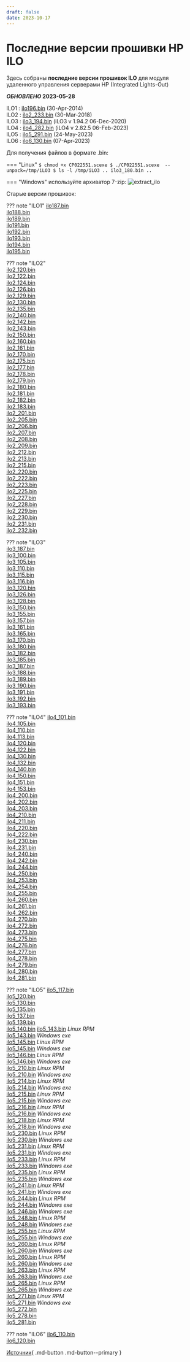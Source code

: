 ```yaml
---
draft: false 
date: 2023-10-17
---
```

# Последние версии прошивки HP ILO

Здесь собраны  **последние версии прошивок ILO**  для модуля удаленного управления серверами HP (Integrated Lights-Out)
<!-- more -->
***ОБНОВЛЕНО* 2023-05-28**

ILO1 :  [ilo196.bin](https://downloads.hpe.com/pub/softlib2/software1/sc-linux-fw-ilo/p1980791503/v97349/CP023365.scexe)  (30-Apr-2014)  
ILO2 :  [ilo2_233.bin](https://downloads.hpe.com/pub/softlib2/software1/sc-linux-fw-ilo/p915269625/v148520/CP035238.scexe)  (30-Mar-2018)  
ILO3 :  [ilo3_194.bin](https://downloads.hpe.com/pub/softlib2/software1/sc-linux-fw-ilo/p1573561412/v189986/CP046328.scexe)  (iLO3 v 1.94.2 06-Dec-2020)  
ILO4 :  [ilo4_282.bin](https://downloads.hpe.com/pub/softlib2/software1/sc-linux-fw-ilo/p192122427/v218149/CP053894.scexe)  (iLO4 v 2.82.5 06-Feb-2023)  
ILO5 :  [ilo5_291.bin](https://downloads.hpe.com/pub/softlib2/software1/fwpkg-ilo/p991377599/v231082/ilo5_291.fwpkg)  (24-May-2023)  
ILO6 :  [ilo6_130.bin](https://downloads.hpe.com/pub/softlib2/software1/fwpkg-ilo/p788720876/v221408/ilo6_130.fwpkg)  (07-Apr-2023)

Для получения файлов в формате .bin:


=== "Linux"
    ```
    $ chmod +x CP022551.scexe
    $ ./CP022551.scexe  --unpack=/tmp/iLO3
    $ ls -l /tmp/iLO3
    ..
    ilo3_180.bin
    ..
    ```

=== "Windows" 
    используйте архиватор 7-zip:
    ![extract_ilo](https://pingtool.org/wp-content/uploads/2012/09/extract_ilo.png)

Старые версии прошивок:

??? note "ILO1"
    [ilo187.bin](https://downloads.hpe.com/pub/softlib2/software1/sc-linux-fw-ilo/p308174093/v33430/CP006786.scexe)  
    [ilo188.bin](https://downloads.hpe.com/pub/softlib2/software1/sc-linux-fw-ilo/p308174093/v35729/CP006953.scexe)  
    [ilo189.bin](https://downloads.hpe.com/pub/softlib2/software1/sc-linux-fw-ilo/p308174093/v38868/CP007118.scexe)  
    [ilo191.bin](https://downloads.hpe.com/pub/softlib2/software1/sc-linux-fw-ilo/p308174093/v41461/CP007684.scexe)  
    [ilo192.bin](https://downloads.hpe.com/pub/softlib2/software1/sc-linux-fw-ilo/p308174093/v44421/CP008488.scexe)  
    [ilo193.bin](https://downloads.hpe.com/pub/softlib2/software1/sc-linux-fw-ilo/p1980791503/v50126/CP009895.scexe)  
    [ilo194.bin](https://downloads.hpe.com/pub/softlib2/software1/sc-linux-fw-ilo/p1980791503/v51876/CP010428.scexe)  
    [ilo195.bin](https://downloads.hpe.com/pub/softlib2/software1/sc-linux-fw-ilo/p1980791503/v57149/CP011850.scexe)

??? note "ILO2"  
    [ilo2_120.bin](https://downloads.hpe.com/pub/softlib2/software1/sc-linux-fw-ilo/p308277578/v33150/CP006634.scexe)  
    [ilo2_122.bin](https://downloads.hpe.com/pub/softlib2/software1/sc-linux-fw-ilo/p308280586/v33324/CP006747.scexe)  
    [ilo2_124.bin](https://downloads.hpe.com/pub/softlib2/software1/sc-linux-fw-ilo/p308280586/v35700/CP006942.scexe)  
    [ilo2_126.bin](https://downloads.hpe.com/pub/softlib2/software1/sc-linux-fw-ilo/p308280586/v39551/CP007149.scexe)  
    [ilo2_129.bin](https://downloads.hpe.com/pub/softlib2/software1/sc-linux-fw-ilo/p308280586/v40736/CP007549.scexe)  
    [ilo2_130.bin](https://downloads.hpe.com/pub/softlib2/software1/sc-linux-fw-ilo/p308280586/v41965/CP007818.scexe)  
    [ilo2_135.bin](https://downloads.hpe.com/pub/softlib2/software1/sc-linux-fw-ilo/p308280586/v42540/CP007977.scexe)  
    [ilo2_140.bin](https://downloads.hpe.com/pub/softlib2/software1/sc-linux-fw-ilo/p308280586/v43257/CP008198.scexe)  
    [ilo2_142.bin](https://downloads.hpe.com/pub/softlib2/software1/sc-linux-fw-ilo/p308280586/v43790/CP008317.scexe)  
    [ilo2_143.bin](https://downloads.hpe.com/pub/softlib2/software1/sc-linux-fw-ilo/p308280586/v45110/CP008590.scexe)  
    [ilo2_150.bin](https://downloads.hpe.com/pub/softlib2/software1/sc-linux-fw-ilo/p308280586/v45689/CP008777.scexe)  
    [ilo2_160.bin](https://downloads.hpe.com/pub/softlib2/software1/sc-linux-fw-ilo/p1285463034/v47657/CP009237.scexe)  
    [ilo2_161.bin](https://downloads.hpe.com/pub/softlib2/software1/sc-linux-fw-ilo/p1285463034/v49242/CP009636.scexe)  
    [ilo2_170.bin](https://downloads.hpe.com/pub/softlib2/software1/sc-linux-fw-ilo/p1285463034/v49991/CP009857.scexe)  
    [ilo2_175.bin](https://downloads.hpe.com/pub/softlib2/software1/sc-linux-fw-ilo/p1285463034/v51453/CP010337.scexe)  
    [ilo2_177.bin](https://downloads.hpe.com/pub/softlib2/software1/sc-linux-fw-ilo/p1285463034/v52557/CP010541.scexe)  
    [ilo2_178.bin](https://downloads.hpe.com/pub/softlib2/software1/sc-linux-fw-ilo/p1285463034/v54329/CP011095.scexe)  
    [ilo2_179.bin](https://downloads.hpe.com/pub/softlib2/software1/sc-linux-fw-ilo/p1285463034/v55943/CP011535.scexe)  
    [ilo2_180.bin](https://downloads.hpe.com/pub/softlib2/software1/sc-linux-fw-ilo/p1285463034/v57485/CP011945.scexe)  
    [ilo2_181.bin](https://downloads.hpe.com/pub/softlib2/software1/sc-linux-fw-ilo/p1285463034/v58075/CP012108.scexe)  
    [ilo2_182.bin](https://downloads.hpe.com/pub/softlib2/software1/sc-linux-fw-ilo/p1285463034/v59643/CP012567.scexe)  
    [ilo2_183.bin](https://downloads.hpe.com/pub/softlib2/software1/sc-linux-fw-ilo/p1285463034/v98108/CP023549.scexe)  
    [ilo2_201.bin](https://downloads.hpe.com/pub/softlib2/software1/sc-linux-fw-ilo/p1285463034/v63249/CP013601.scexe)  
    [ilo2_205.bin](https://downloads.hpe.com/pub/softlib2/software1/sc-linux-fw-ilo/p1285463034/v65718/CP014256.scexe)  
    [ilo2_206.bin](https://downloads.hpe.com/pub/softlib2/software1/sc-linux-fw-ilo/p1285463034/v68054/CP014890.scexe)  
    [ilo2_207.bin](https://downloads.hpe.com/pub/softlib2/software1/sc-linux-fw-ilo/p1285463034/v71019/CP015685.scexe)  
    [ilo2_208.bin](https://downloads.hpe.com/pub/softlib2/software1/sc-linux-fw-ilo/p1285463034/v74437/CP016664.scexe)  
    [ilo2_209.bin](https://downloads.hpe.com/pub/softlib2/software1/sc-linux-fw-ilo/p1285463034/v75848/CP017013.scexe)  
    [ilo2_212.bin](https://downloads.hpe.com/pub/softlib2/software1/sc-linux-fw-ilo/p1285463034/v78468/CP017737.scexe)  
    [ilo2_213.bin](https://downloads.hpe.com/pub/softlib2/software1/sc-linux-fw-ilo/p1285463034/v80498/CP018259.scexe)  
    [ilo2_215.bin](https://downloads.hpe.com/pub/softlib2/software1/sc-linux-fw-ilo/p1285463034/v82920/CP019022.scexe)  
    [ilo2_220.bin](https://downloads.hpe.com/pub/softlib2/software1/sc-linux-fw-ilo/p1285463034/v85709/CP019821.scexe)  
    [ilo2_222.bin](https://downloads.hpe.com/pub/softlib2/software1/sc-linux-fw-ilo/p1285463034/v90711/CP021566.scexe)  
    [ilo2_223.bin](https://downloads.hpe.com/pub/softlib2/software1/sc-linux-fw-ilo/p1285463034/v91953/CP021881.scexe)  
    [ilo2_225.bin](https://downloads.hpe.com/pub/softlib2/software1/sc-linux-fw-ilo/p1285463034/v96369/CP023069.scexe)  
    [ilo2_227.bin](https://downloads.hpe.com/pub/softlib2/software1/sc-linux-fw-ilo/p915269625/v104866/CP025666.scexe)  
    [ilo2_228.bin](https://downloads.hpe.com/pub/softlib2/software1/sc-linux-fw-ilo/p915269625/v108120/CP026708.scexe)  
    [ilo2_229.bin](https://downloads.hpe.com/pub/softlib2/software1/sc-linux-fw-ilo/p915269625/v112310/CP027871.scexe)  
    [ilo2_230.bin](https://downloads.hpe.com/pub/softlib2/software1/sc-linux-fw-ilo/p915269625/v128193/CP032232.scexe)  
    [ilo2_231.bin](https://downloads.hpe.com/pub/softlib2/software1/sc-linux-fw-ilo/p915269625/v142909/CP033889.scexe)  
    [ilo2_232.bin](https://downloads.hpe.com/pub/softlib2/software1/sc-linux-fw-ilo/p915269625/v144949/CP034429.scexe)

??? note "ILO3"  
    [ilo3_187.bin](https://downloads.hpe.com/pub/softlib2/software1/sc-linux-fw-ilo/p1573561412/v113322/CP028239.scexe)  
    [ilo3_100.bin](https://downloads.hpe.com/pub/softlib2/software1/sc-linux-fw-ilo/p1255562964/v57781/CP012025.scexe)  
    [ilo3_105.bin](https://downloads.hpe.com/pub/softlib2/software1/sc-linux-fw-ilo/p1255562964/v60837/CP012894.scexe)  
    [ilo3_110.bin](https://downloads.hpe.com/pub/softlib2/software1/sc-linux-fw-ilo/p1255562964/v62116/CP013210.scexe)  
    [ilo3_115.bin](https://downloads.hpe.com/pub/softlib2/software1/sc-linux-fw-ilo/p1255562964/v62444/CP013313.scexe)  
    [ilo3_116.bin](https://downloads.hpe.com/pub/softlib2/software1/sc-linux-fw-ilo/p1255562964/v65714/CP014254.scexe)  
    [ilo3_120.bin](https://downloads.hpe.com/pub/softlib2/software1/sc-linux-fw-ilo/p1255562964/v64722/CP014002.scexe)  
    [ilo3_126.bin](https://downloads.hpe.com/pub/softlib2/software1/sc-linux-fw-ilo/p1255562964/v70182/CP015458.scexe)  
    [ilo3_128.bin](https://downloads.hpe.com/pub/softlib2/software1/sc-linux-fw-ilo/p1255562964/v73832/CP016462.scexe)  
    [ilo3_150.bin](https://downloads.hpe.com/pub/softlib2/software1/sc-linux-fw-ilo/p1255562964/v73060/CP016203.scexe)  
    [ilo3_155.bin](https://downloads.hpe.com/pub/softlib2/software1/sc-linux-fw-ilo/p1255562964/v81459/CP018561.scexe)  
    [ilo3_157.bin](https://downloads.hpe.com/pub/softlib2/software1/sc-linux-fw-ilo/p1255562964/v87094/CP020301.scexe)  
    [ilo3_161.bin](https://downloads.hpe.com/pub/softlib2/software1/sc-linux-fw-ilo/p1255562964/v89960/CP021281.scexe)  
    [ilo3_165.bin](https://downloads.hpe.com/pub/softlib2/software1/sc-linux-fw-ilo/p1255562964/v92752/CP022033.scexe)  
    [ilo3_170.bin](https://downloads.hpe.com/pub/softlib2/software1/sc-linux-fw-ilo/p1255562964/v88836/CP020873.scexe)  
    [ilo3_180.bin](https://downloads.hpe.com/pub/softlib2/software1/sc-linux-fw-ilo/p1255562964/v94618/CP022551.scexe)  
    [ilo3_182.bin](https://downloads.hpe.com/pub/softlib2/software1/sc-linux-fw-ilo/p1573561412/v104114/CP025437.scexe)  
    [ilo3_185.bin](https://downloads.hpe.com/pub/softlib2/software1/sc-linux-fw-ilo/p1573561412/v107245/CP026424.scexe)  
    [ilo3_187.bin](https://downloads.hpe.com/pub/softlib2/software1/sc-linux-fw-ilo/p1573561412/v113322/CP028239.scexe)  
    [ilo3_188.bin](https://downloads.hpe.com/pub/softlib2/software1/sc-linux-fw-ilo/p1573561412/v116231/CP029099.scexe)  
    [ilo3_189.bin](https://downloads.hpe.com/pub/softlib2/software1/sc-linux-fw-ilo/p1573561412/v127869/CP032172.scexe)  
    [ilo3_190.bin](https://downloads.hpe.com/pub/softlib2/software1/sc-linux-fw-ilo/p1573561412/v149362/CP035511.scexe)  
    [ilo3_191.bin](https://downloads.hpe.com/pub/softlib2/software1/sc-linux-fw-ilo/p1573561412/v158427/CP037906.scexe)  
    [ilo3_192.bin](https://downloads.hpe.com/pub/softlib2/software1/sc-linux-fw-ilo/p1573561412/v176309/CP042794.scexe)  
    [ilo3_193.bin](https://downloads.hpe.com/pub/softlib2/software1/sc-linux-fw-ilo/p1573561412/v183969/CP044657.scexe)

??? note "ILO4" 
    [ilo4_101.bin](https://downloads.hpe.com/pub/softlib2/software1/sc-linux-fw-ilo/p1950562118/v72782/CP016116.scexe)  
    [ilo4_105.bin](https://downloads.hpe.com/pub/softlib2/software1/sc-linux-fw-ilo/p1950562118/v74710/CP016765.scexe)  
    [ilo4_110.bin](https://downloads.hpe.com/pub/softlib2/software1/sc-linux-fw-ilo/p1950562118/v76510/CP017241.scexe)  
    [ilo4_113.bin](https://downloads.hpe.com/pub/softlib2/software1/sc-linux-fw-ilo/p1457726527/v83089/CP019101.scexe)  
    [ilo4_120.bin](https://downloads.hpe.com/pub/softlib2/software1/sc-linux-fw-ilo/p1457726527/v79401/CP017976.scexe)  
    [ilo4_122.bin](https://downloads.hpe.com/pub/softlib2/software1/sc-linux-fw-ilo/p1457726527/v85901/CP019887.scexe)  
    [ilo4_130.bin](https://downloads.hpe.com/pub/softlib2/software1/sc-linux-fw-ilo/p1950562118/v80804/CP018365.scexe)  
    [ilo4_132.bin](https://downloads.hpe.com/pub/softlib2/software1/sc-linux-fw-ilo/p1950562118/v91629/CP021804.scexe)  
    [ilo4_140.bin](https://downloads.hpe.com/pub/softlib2/software1/sc-linux-fw-ilo/p1457726527/v87181/CP020340.scexe)  
    [ilo4_150.bin](https://downloads.hpe.com/pub/softlib2/software1/sc-linux-fw-ilo/p1457726527/v94428/CP022524.scexe)  
    [ilo4_151.bin](https://downloads.hpe.com/pub/softlib2/software1/sc-linux-fw-ilo/p1457726527/v98384/CP023645.scexe)  
    [ilo4_153.bin](https://downloads.hpe.com/pub/softlib2/software1/sc-linux-fw-ilo/p1457726527/v100933/CP024444.scexe)  
    [ilo4_200.bin](https://downloads.hpe.com/pub/softlib2/software1/sc-linux-fw-ilo/p1457726527/v79407/CP017980.scexe)  
    [ilo4_202.bin](https://downloads.hpe.com/pub/softlib2/software1/sc-linux-fw-ilo/p1457726527/v100330/CP024170.scexe)  
    [ilo4_203.bin](https://downloads.hpe.com/pub/softlib2/software1/sc-linux-fw-ilo/p1457726527/v102910/CP025110.scexe)  
    [ilo4_210.bin](https://downloads.hpe.com/pub/softlib2/software1/sc-linux-fw-ilo/p1457726527/v101197/CP024540.scexe)  
    [ilo4_211.bin](https://downloads.hpe.com/pub/softlib2/software1/sc-linux-fw-ilo/p1892756734/v105467/CP025816.scexe)  
    [ilo4_220.bin](https://downloads.hpe.com/pub/softlib2/software1/sc-linux-fw-ilo/p1950562118/v103093/CP025143.scexe)  
    [ilo4_222.bin](https://downloads.hpe.com/pub/softlib2/software1/sc-linux-fw-ilo/p192122427/v111019/CP027514.scexe)  
    [ilo4_230.bin](https://downloads.hpe.com/pub/softlib2/software1/sc-linux-fw-ilo/p192122427/v106715/CP026236.scexe)  
    [ilo4_231.bin](https://downloads.hpe.com/pub/softlib2/software1/sc-linux-fw-ilo/p192122427/v112690/CP027992.scexe)  
    [ilo4_240.bin](https://downloads.hpe.com/pub/softlib2/software1/sc-linux-fw-ilo/p192122427/v111237/CP027578.scexe)  
    [ilo4_242.bin](https://downloads.hpe.com/pub/softlib2/software1/sc-linux-fw-ilo/p192122427/v117904/CP029630.scexe)  
    [ilo4_244.bin](https://downloads.hpe.com/pub/softlib2/software1/sc-linux-fw-ilo/p192122427/v119757/CP030133.scexe)  
    [ilo4_250.bin](https://downloads.hpe.com/pub/softlib2/software1/sc-linux-fw-ilo/p192122427/v112485/CP027911.scexe)  
    [ilo4_253.bin](https://downloads.hpe.com/pub/softlib2/software1/sc-linux-fw-ilo/p192122427/v124470/CP031406.scexe)  
    [ilo4_254.bin](https://downloads.hpe.com/pub/softlib2/software1/sc-linux-fw-ilo/p192122427/v133828/CP032620.scexe)  
    [ilo4_255.bin](https://downloads.hpe.com/pub/softlib2/software1/sc-linux-fw-ilo/p192122427/v129421/CP032487.scexe)  
    [ilo4_260.bin](https://downloads.hpe.com/pub/softlib2/software1/sc-linux-fw-ilo/p192122427/v142463/CP033806.scexe)  
    [ilo4_261.bin](https://downloads.hpe.com/pub/softlib2/software1/sc-linux-fw-ilo/p192122427/v154294/CP036949.scexe)  
    [ilo4_262.bin](https://downloads.hpe.com/pub/softlib2/software1/sc-linux-fw-ilo/p192122427/v160135/CP038290.scexe)  
    [ilo4_270.bin](https://downloads.hpe.com/pub/softlib2/software1/sc-linux-fw-ilo/p192122427/v158634/CP037959.scexe)  
    [ilo4_272.bin](https://downloads.hpe.com/pub/softlib2/software1/sc-linux-fw-ilo/p192122427/v170463/CP041058.scexe)  
    [ilo4_273.bin](https://downloads.hpe.com/pub/softlib2/software1/sc-linux-fw-ilo/p192122427/v176128/CP042663.scexe)  
    [ilo4_275.bin](https://downloads.hpe.com/pub/softlib2/software1/sc-linux-fw-ilo/p192122427/v182737/CP044405.scexe)  
    [ilo4_276.bin](https://downloads.hpe.com/pub/softlib2/software1/sc-linux-fw-ilo/p192122427/v183797/CP044610.scexe)  
    [ilo4_277.bin](https://downloads.hpe.com/pub/softlib2/software1/sc-linux-fw-ilo/p192122427/v188589/CP046020.scexe)  
    [ilo4_278.bin](https://downloads.hpe.com/pub/softlib2/software1/sc-linux-fw-ilo/p192122427/v190650/CP046465.scexe)  
    [ilo4_279.bin](https://downloads.hpe.com/pub/softlib2/software1/sc-linux-fw-ilo/p192122427/v204995/CP049647.scexe)  
    [ilo4_280.bin](https://downloads.hpe.com/pub/softlib2/software1/sc-linux-fw-ilo/p192122427/v209058/CP050768.scexe)  
    [ilo4_281.bin](https://downloads.hpe.com/pub/softlib2/software1/sc-linux-fw-ilo/p192122427/v213013/CP051872.scexe)

??? note "ILO5"
    [ilo5_117.bin](https://downloads.hpe.com/pub/softlib2/software1/sc-linux-fw-ilo/p1342933511/v141254/CP033476.scexe)  
    [ilo5_120.bin](https://downloads.hpe.com/pub/softlib2/software1/sc-linux-fw-ilo/p1342933511/v138105/CP032773.scexe)  
    [ilo5_130.bin](https://downloads.hpe.com/pub/softlib2/software1/sc-linux-fw-ilo/p1342933511/v144224/CP034170.scexe)  
    [ilo5_135.bin](https://downloads.hpe.com/pub/softlib2/software1/sc-linux-fw-ilo/p1342933511/v153199/CP036661.scexe)  
    [ilo5_137.bin](https://downloads.hpe.com/pub/softlib2/software1/sc-linux-fw-ilo/p1342933511/v157138/CP037568.scexe)  
    [ilo5_139.bin](https://downloads.hpe.com/pub/softlib2/software1/sc-linux-fw-ilo/p1342933511/v159725/CP038198.scexe)  
    [ilo5_140.bin](https://downloads.hpe.com/pub/softlib2/software1/sc-windows-fw-ilo/p1748018352/v161986/cp038901.exe)
    [ilo5_143.bin](https://downloads.hpe.com/pub/softlib2/software1/sc-linux-fw-ilo/p1342933511/v162234/RPMS/x86_64/firmware-ilo5-1.43-1.1.x86_64.rpm)  *Linux RPM*  
    [ilo5_143.bin](https://downloads.hpe.com/pub/softlib2/software1/sc-windows-fw-ilo/p1748018352/v162231/cp038939.exe)  *Windows exe*  
    [ilo5_145.bin](https://downloads.hpe.com/pub/softlib2/software1/sc-linux-fw-ilo/p1342933511/v168530/RPMS/x86_64/firmware-ilo5-1.45-1.1.x86_64.rpm)  *Linux RPM*  
    [ilo5_145.bin](https://downloads.hpe.com/pub/softlib2/software1/sc-windows-fw-ilo/p1748018352/v168528/cp040393.exe)  *Windows exe*  
    [ilo5_146.bin](https://downloads.hpe.com/pub/softlib2/software1/sc-linux-fw-ilo/p1342933511/v169508/RPMS/x86_64/firmware-ilo5-1.46-1.1.x86_64.rpm)  *Linux RPM*  
    [ilo5_146.bin](https://downloads.hpe.com/pub/softlib2/software1/sc-windows-fw-ilo/p1748018352/v169505/cp040736.exe)  *Windows exe*  
    [ilo5_210.bin](https://downloads.hpe.com/pub/softlib2/software1/sc-linux-fw-ilo/p1342933511/v161193/RPMS/x86_64/firmware-ilo5-2.10-1.1.x86_64.rpm)  *Linux RPM*  
    [ilo5_210.bin](https://downloads.hpe.com/pub/softlib2/software1/sc-windows-fw-ilo/p1748018352/v161192/cp038706.exe)  *Windows exe*  
    [ilo5_214.bin](https://downloads.hpe.com/pub/softlib2/software1/sc-linux-fw-ilo/p1342933511/v177105/RPMS/x86_64/firmware-ilo5-2.14-1.1.x86_64.rpm)  *Linux RPM*  
    [ilo5_214.bin](https://downloads.hpe.com/pub/softlib2/software1/sc-windows-fw-ilo/p1748018352/v177103/cp042927.exe)  *Windows exe*  
    [ilo5_215.bin](https://downloads.hpe.com/pub/softlib2/software1/sc-linux-fw-ilo/p1342933511/v178124/RPMS/x86_64/firmware-ilo5-2.15-1.1.x86_64.rpm)  *Linux RPM*  
    [ilo5_215.bin](https://downloads.hpe.com/pub/softlib2/software1/sc-windows-fw-ilo/p1748018352/v178118/cp043129.exe)  *Windows exe*  
    [ilo5_216.bin](https://downloads.hpe.com/pub/softlib2/software1/sc-linux-fw-ilo/p1342933511/v179644/RPMS/x86_64/firmware-ilo5-2.16-1.1.x86_64.rpm)  *Linux RPM*  
    [ilo5_216.bin](https://downloads.hpe.com/pub/softlib2/software1/sc-windows-fw-ilo/p1748018352/v179643/cp043490.exe)  *Windows exe*  
    [ilo5_218.bin](https://downloads.hpe.com/pub/softlib2/software1/sc-linux-fw-ilo/p1342933511/v183738/RPMS/x86_64/firmware-ilo5-2.18-1.1.x86_64.rpm)  *Linux RPM*  
    [ilo5_218.bin](https://downloads.hpe.com/pub/softlib2/software1/sc-windows-fw-ilo/p1748018352/v183739/cp044597.exe)  *Windows exe*  
    [ilo5_230.bin](https://downloads.hpe.com/pub/softlib2/software1/sc-linux-fw-ilo/p1342933511/v167893/RPMS/x86_64/firmware-ilo5-2.30-1.1.x86_64.rpm)  *Linux RPM*  
    [ilo5_230.bin](https://downloads.hpe.com/pub/softlib2/software1/sc-windows-fw-ilo/p1748018352/v167896/cp040154.exe)  *Windows exe*  
    [ilo5_231.bin](https://downloads.hpe.com/pub/softlib2/software1/sc-linux-fw-ilo/p1342933511/v182696/RPMS/x86_64/firmware-ilo5-2.31-1.1.x86_64.rpm)  *Linux RPM*  
    [ilo5_231.bin](https://downloads.hpe.com/pub/softlib2/software1/sc-windows-fw-ilo/p1748018352/v182701/cp044397.exe)  *Windows exe*  
    [ilo5_233.bin](https://downloads.hpe.com/pub/softlib2/software1/sc-linux-fw-ilo/p1342933511/v188218/RPMS/x86_64/firmware-ilo5-2.33-1.1.x86_64.rpm)  *Linux RPM*  
    [ilo5_233.bin](https://downloads.hpe.com/pub/softlib2/software1/sc-windows-fw-ilo/p1748018352/v188225/cp045967.exe)  *Windows exe*  
    [ilo5_235.bin](https://downloads.hpe.com/pub/softlib2/software1/sc-linux-fw-ilo/p1342933511/v192284/RPMS/x86_64/firmware-ilo5-2.35-1.1.x86_64.rpm)  *Linux RPM*  
    [ilo5_235.bin](https://downloads.hpe.com/pub/softlib2/software1/sc-windows-fw-ilo/p1748018352/v192285/cp046894.exe)  *Windows exe*  
    [ilo5_241.bin](https://downloads.hpe.com/pub/softlib2/software1/sc-linux-fw-ilo/p1342933511/v193150/RPMS/x86_64/firmware-ilo5-2.41-1.1.x86_64.rpm)  *Linux RPM*  
    [ilo5_241.bin](https://downloads.hpe.com/pub/softlib2/software1/sc-windows-fw-ilo/p1748018352/v193154/cp047027.exe)  *Windows exe*  
    [ilo5_244.bin](https://downloads.hpe.com/pub/softlib2/software1/sc-linux-fw-ilo/p1342933511/v193437/RPMS/x86_64/firmware-ilo5-2.44-1.1.x86_64.rpm)  *Linux RPM*  
    [ilo5_244.bin](https://downloads.hpe.com/pub/softlib2/software1/sc-windows-fw-ilo/p1748018352/v193439/cp047147.exe)  *Windows exe*  
    [ilo5_246.bin](https://downloads.hpe.com/pub/softlib2/software1/sc-windows-fw-ilo/p1748018352/v195963/cp047873.exe)  *Windows exe*  
    [ilo5_248.bin](https://downloads.hpe.com/pub/softlib2/software1/sc-linux-fw-ilo/p1342933511/v196411/RPMS/x86_64/firmware-ilo5-2.48-1.1.x86_64.rpm)  *Linux RPM*  
    [ilo5_248.bin](https://downloads.hpe.com/pub/softlib2/software1/sc-windows-fw-ilo/p1748018352/v196412/cp047987.exe)  *Windows exe*  
    [ilo5_255.bin](https://downloads.hpe.com/pub/softlib2/software1/sc-linux-fw-ilo/p1342933511/v190646/RPMS/x86_64/firmware-ilo5-2.55-1.1.x86_64.rpm)  *Linux RPM*  
    [ilo5_255.bin](https://downloads.hpe.com/pub/softlib2/software1/sc-windows-fw-ilo/p1748018352/v190647/cp046463.exe)  *Windows exe*  
    [ilo5_260.bin](https://downloads.hpe.com/pub/softlib2/software1/sc-linux-fw-ilo/p1342933511/v204064/RPMS/x86_64/firmware-ilo5-2.60-1.1.x86_64.rpm)  *Linux RPM*  
    [ilo5_260.bin](https://downloads.hpe.com/pub/softlib2/software1/sc-windows-fw-ilo/p1748018352/v204066/cp049452.exe)  *Windows exe*  
    [ilo5_260.bin](https://downloads.hpe.com/pub/softlib2/software1/sc-linux-fw-ilo/p1342933511/v208441/RPMS/x86_64/firmware-ilo5-2.60-1.1.x86_64.rpm)  *Linux RPM*  
    [ilo5_260.bin](https://downloads.hpe.com/pub/softlib2/software1/sc-windows-fw-ilo/p1748018352/v208443/cp050571.exe)  *Windows exe*  
    [ilo5_263.bin](https://downloads.hpe.com/pub/softlib2/software1/sc-linux-fw-ilo/p1342933511/v205679/RPMS/x86_64/firmware-ilo5-2.63-1.1.x86_64.rpm)  *Linux RPM*  
    [ilo5_263.bin](https://downloads.hpe.com/pub/softlib2/software1/sc-windows-fw-ilo/p1748018352/v205681/cp049779.exe)  *Windows exe*  
    [ilo5_265.bin](https://downloads.hpe.com/pub/softlib2/software1/sc-linux-fw-ilo/p1342933511/v205303/RPMS/x86_64/firmware-ilo5-2.65-1.1.x86_64.rpm)  *Linux RPM*  
    [ilo5_265.bin](https://downloads.hpe.com/pub/softlib2/software1/sc-windows-fw-ilo/p1748018352/v205305/cp049685.exe)  *Windows exe*  
    [ilo5_271.bin](https://downloads.hpe.com/pub/softlib2/software1/sc-linux-fw-ilo/p1342933511/v214929/RPMS/x86_64/firmware-ilo5-2.71-1.1.x86_64.rpm)  *Linux RPM*  
    [ilo5_271.bin](https://downloads.hpe.com/pub/softlib2/software1/sc-windows-fw-ilo/p1748018352/v214931/cp052505.exe)  *Windows exe*  
    [ilo5_272.bin](https://downloads.hpe.com/pub/softlib2/software1/fwpkg-ilo/p991377599/v203662/ilo5_272.fwpkg)  
    [ilo5_278.bin](https://downloads.hpe.com/pub/softlib2/software1/fwpkg-ilo/p991377599/v217404/ilo5_278.fwpkg)  
    [ilo5_281.bin](https://downloads.hpe.com/pub/softlib2/software1/fwpkg-ilo/p991377599/v225522/ilo5_281.fwpkg)

??? note "ILO6"
    [ilo6_110.bin](https://downloads.hpe.com/pub/softlib2/software1/fwpkg-ilo/p788720876/v201141/ilo6_110.fwpkg)  
    [ilo6_120.bin](https://downloads.hpe.com/pub/softlib2/software1/fwpkg-ilo/p788720876/v217630/ilo6_120.fwpkg)

[Источник](https://pingtool.org/ru/latest-hp-ilo-firmwares/){ .md-button .md-button--primary }
